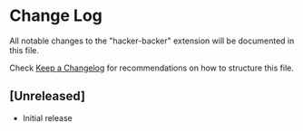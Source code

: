 # Change Log

All notable changes to the "hacker-backer" extension will be documented in this file.

Check [Keep a Changelog](http://keepachangelog.com/) for recommendations on how to structure this file.

## [Unreleased]

- Initial release